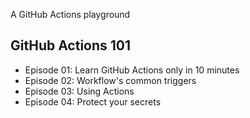 A GitHub Actions playground

## GitHub Actions 101
- Episode 01: Learn GitHub Actions only in 10 minutes
- Episode 02: Workflow's common triggers
- Episode 03: Using Actions
- Episode 04: Protect your secrets
